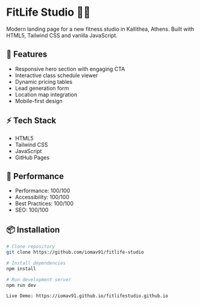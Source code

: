 # FitLife Studio 🏋️‍♂️

Modern landing page for a new fitness studio in Kallithea, Athens. Built with HTML5, Tailwind CSS and vanilla JavaScript.

## 🎯 Features

- Responsive hero section with engaging CTA
- Interactive class schedule viewer  
- Dynamic pricing tables
- Lead generation form
- Location map integration
- Mobile-first design

## ⚡ Tech Stack

- HTML5
- Tailwind CSS
- JavaScript
- GitHub Pages

## 🚀 Performance

- Performance: 100/100
- Accessibility: 100/100  
- Best Practices: 100/100
- SEO: 100/100

## 📦 Installation

```bash
# Clone repository
git clone https://github.com/iomav91/fitlife-studio

# Install dependencies
npm install

# Run development server
npm run dev

Live Demo: https://iomav91.github.io/fitlifestudio.github.io
